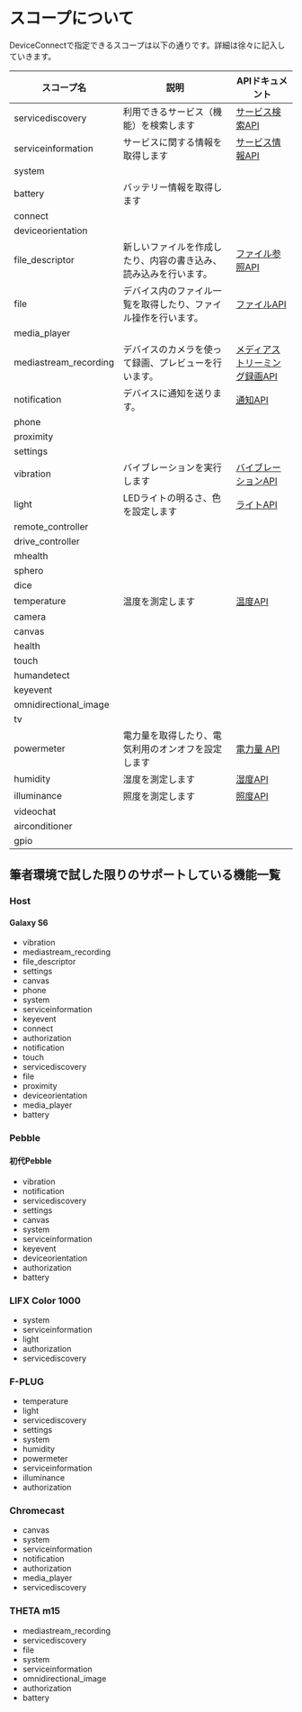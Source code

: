 # スコープについて

DeviceConnectで指定できるスコープは以下の通りです。詳細は徐々に記入していきます。

|スコープ名|説明|APIドキュメント|
|--------|----|----|
|servicediscovery|利用できるサービス（機能）を検索します|[サービス検索API](/webapi/servicediscovery/)|
|serviceinformation|サービスに関する情報を取得します|[サービス情報API](/webapi/serviceinformation/)|
|system|&nbsp;|&nbsp;|
|battery|バッテリー情報を取得します|&nbsp;|
|connect|&nbsp;|&nbsp;|
|deviceorientation|&nbsp;|&nbsp;|
|file_descriptor|新しいファイルを作成したり、内容の書き込み、読み込みを行います。|[ファイル参照API](/webapi/file_descriptor)|
|file|デバイス内のファイル一覧を取得したり、ファイル操作を行います。|[ファイルAPI](/webapi/file)|
|media_player|&nbsp;|&nbsp;|
|mediastream_recording|デバイスのカメラを使って録画、プレビューを行います。|[メディアストリーミング録画API](/webapi/mediastream_recording)|
|notification|デバイスに通知を送ります。|[通知API](/webapi/notification)|
|phone|&nbsp;|&nbsp;|
|proximity|&nbsp;|&nbsp;|
|settings|&nbsp;|&nbsp;|
|vibration|バイブレーションを実行します|[バイブレーションAPI](./vibration/)|
|light|LEDライトの明るさ、色を設定します|[ライトAPI](./light)|
|remote_controller|&nbsp;|&nbsp;|
|drive_controller|&nbsp;|&nbsp;|
|mhealth|&nbsp;|&nbsp;|
|sphero|&nbsp;|&nbsp;|
|dice|&nbsp;|&nbsp;|
|temperature|温度を測定します|[温度API](/webapi/temperature/)|
|camera|&nbsp;|&nbsp;|
|canvas|&nbsp;|&nbsp;|
|health|&nbsp;|&nbsp;|
|touch|&nbsp;|&nbsp;|
|humandetect|&nbsp;|&nbsp;|
|keyevent|&nbsp;|&nbsp;|
|omnidirectional_image|&nbsp;|&nbsp;|
|tv|&nbsp;|&nbsp;|
|powermeter|電力量を取得したり、電気利用のオンオフを設定します|[電力量 API](/webapi/powermeter/)|
|humidity|湿度を測定します|[湿度API](/webapi/humidity/)|
|illuminance|照度を測定します|[照度API](/webapi/illuminance/)|
|videochat|&nbsp;|&nbsp;|
|airconditioner|&nbsp;|&nbsp;|
|gpio|&nbsp;|&nbsp;|

## 筆者環境で試した限りのサポートしている機能一覧

### Host

#### Galaxy S6

- vibration
- mediastream_recording
- file_descriptor
- settings
- canvas
- phone
- system
- serviceinformation
- keyevent
- connect
- authorization
- notification
- touch
- servicediscovery
- file
- proximity
- deviceorientation
- media_player
- battery

### Pebble

#### 初代Pebble

- vibration
- notification
- servicediscovery
- settings
- canvas
- system
- serviceinformation
- keyevent
- deviceorientation
- authorization
- battery


### LIFX Color 1000

- system
- serviceinformation
- light
- authorization
- servicediscovery

### F-PLUG

- temperature
- light
- servicediscovery
- settings
- system
- humidity
- powermeter
- serviceinformation
- illuminance
- authorization

### Chromecast

- canvas
- system
- serviceinformation
- notification
- authorization
- media_player
- servicediscovery

### THETA m15

- mediastream_recording
- servicediscovery
- file
- system
- serviceinformation
- omnidirectional_image
- authorization
- battery

